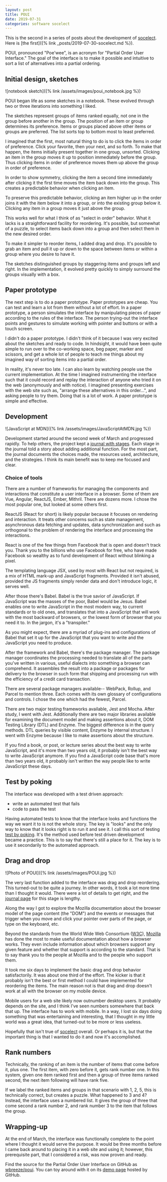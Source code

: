 ```yaml
---
layout: post
title: POUI
date: 2019-07-31
categories: software socelect
---
```


This is the second in a series of posts about the development of
[socelect](https://socelect.org). Here is
[the first]({% link _posts/2019-07-30-socelect.md %}).

POUI, pronounced "Poe'wee", is an acronym for "Partial Order User Interface."
The goal of the interface is to make it possible and intuitive to sort
a list of alternatives into a partial ordering.

## Initial design, sketches

![notebook sketch]({% link /assets/images/poui_notebook.jpg %})

POUI began life as some sketches in a notebook. These evolved through
two or three iterations into something I liked.

The sketches represent groups of items ranked equally, not one in the
group before another in the group. The position of an item or group
determines its preference. Items or groups placed above other items
or groups are preferred. The list sorts top to bottom most to least preferred.

I imagined that the first, most natural thing to do is to click
the items in order of preference. Click your favorite, then your next, and
so forth. To make that happen, the items initially present together in one
group, unsorted.
Clicking an item in the group moves it up to position immediately 
before the group.
Thus clicking items in order of preference moves them up above the group
in order of preference.

In order to show symmetry, clicking the item a second time immediately
after clicking it the first time moves the item back down
into the group. This creates a predictable behavior when clicking an item.

To preserve this predictable behavior, clicking an item higher up in the
order joins it with the item below it into a group, or into the existing group
below it. Clicking any item in a group moves it just above the group.

This works well for what I think of as "select in order" behavior.
What it lacks is a straightforward facility for reordering. It's possible,
but somewhat of a puzzle, to select items back down into a group and then
select them in the new desired order.

To make it simpler to reorder items, I added drag and drop. It's possible
to grab an item and pull it up or down to the space between items or within
a group where you desire to have it.

The sketches distinguished groups by staggering items and groups left
and right. In the implementation, it evolved pretty quickly to simply
surround the groups visually with a box.

## Paper prototype

The next step is to do a paper prototype. Paper prototypes are cheap.
You can test and learn a lot from them without a lot of effort.
In a paper prototype, a person simulates the interface by
manipulating pieces of paper according to the rules of the interface.
The person trying-out the interface points and gestures to simulate
working with pointer and buttons or with a touch screen.

I didn't do a paper prototype. I didn't think of it because I was very
excited about the sketches and ready to code. In hindsight, it would have
been quite simple to run over to the co-working space, beg paper, marker
and scissors, and get a whole lot of people to teach me things about my
imagined way of sorting items into a partial order.

In reality, it's never too late. I can also learn by watching people
use the current implementation. At the time I imagined instrumenting
the interface such that it could record and replay the interaction of
anyone who tried it on the web (anonymously and with notice).
I imagined presenting exercises with the web site such as, "arrange
these alternatives in this order...", and asking people to try them.
Doing that is a lot of work. A paper prototype is simple and effective.

## Development

![JavaScript at MDN]({% link /assets/images/JavaScriptAtMDN.jpg %})

Development started around the second week of March and progressed rapidly.
To help others, the project kept a
[journal with
stages](https://github.com/wbreeze/poui/blob/master/docs/Etapa01.md).
Each stage in the journal told a story about adding additional function.
For the most part, the journal documents the choices made, the resources
used, architecture, and the strategies. I think its main benefit was
to keep me focused and clear.

### Choice of tools

There are a number of frameworks for managing the components and interactions
that constitute a user interface in a browser. Some of them are Vue, Angular,
ReactJS, Ember, Mithril. There are dozens more. I chose the most popular one,
but looked at some others first.

ReactJS (React for short) is likely popular because it focuses
on rendering and interaction. It treats other concerns such as state management,
asynchronous data fetching and updates, data synchronization and such
as orthogonal to the problem of rendering the interface and processing the
interactions.

React is one of the few things from Facebook that is open and doesn't
track you. Thank you to the billions who use Facebook for free, who have made
Facebook so wealthy as to fund development of React without blinking
a pixel.

The templating language JSX, used by most with React but not required,
is a mix of HTML mark-up and JavaScript fragments. Provided it isn't abused,
provided the JS fragments simply render data and don't introduce logic,
it serves well.

After those there's Babel. Babel is the true savior of JavaScript.
If JavaScript was the masses of the poor, Babel would be Jesus.
Babel enables one to write JavaScript in the most modern way, to current
standards or to old ones, and translates that into a JavaScript that
will work with the most backward of browsers, or the lowest form of
browser that you need it to. In the jargon, it's a "transpiler."

As you might expect, there are a myriad of plug-ins and configurations of
Babel that set it up for the JavaScript that you want to write and the
JavaScript you need to produce.

After the framework and Babel, there's the package manager.
The package manager coordinates
the processing needed to translate all of the parts you've written in various,
useful dialects into something a browser can comprehend. It assembles the
result into a package or packages for delivery to the browser in such form
that shipping and processing run with the efficiency of a credit card
transaction.

There are several package managers available-- WebPack, Rollup, and Parcel to
mention three. Each comes with its own glossary of configurations and controls.
I chose the one which had the fewest, Parcel.

There are two major testing frameworks available, Jest and Mocha.
After study, I went with Jest. Additionally there are two major
libraries available for examining the document model and making assertions
about it, DOM Testing Library (DTL) and Enzyme. The biggest difference
is in the query methods. DTL queries by visible content, Enzyme by
internal structure. I went with Enzyme because I like to make assertions
about the structure.

If you find a book, or post, or lecture series about the best way
to write JavaScript, and it's more than two years old, it probably isn't
the best way to write JavaScript anymore.
If you find a JavaScript code base that's more than two years old,
it probably isn't written the way people like to write JavaScript these days.

## Test by poking

The interface was developed with a test driven approach:

- write an automated test that fails
- code to pass the test

Having automated tests to know that the interface looks and functions
the way we want it to is not the whole story. The key is "looks" and
the only way to know that it looks right is to run it and see it.
I call this sort of testing
[test by
poking](https://github.com/wbreeze/poui/blob/master/docs/Etapa05.md#test-by-poking).
It's the method used before test driven development became a practice.
This is to say that there's still a place for it. The key is to use it
secondarily to the automated approach.

## Drag and drop

![Photo of POUI]({% link /assets/images/POUI.jpg %})

The very last function added to the interface was drag and drop reordering.
This turned-out to be quite a journey. In other words, it took a lot more
time than I thought it would. There were a lot of details to get right,
and the
[journal
page](https://github.com/wbreeze/poui/blob/master/docs/Etapa07.md)
for this stage is lengthy.

Along the way I got to explore the Mozilla documentation about the browser
model of the page content (the "DOM") and the events or messages that trigger
when you move and click your pointer over parts of the page, or type on the
keyboard, etc.

Beyond the standards from the World Wide Web
Consortium ([W3C](https://www.w3.org/)),
[Mozilla](https://developer.mozilla.org/)
has done the most to make useful documentation about
how a browser works. They even include information about which browsers
support any given feature and whether that support is according to the standard.
That is to say thank you to the people at Mozilla and to the people who support
them.

It took me six days to implement the basic drag and drop behavior
satisfactorily. It was about one third of the effort.
The kicker is that it probably isn't the best or first
method I could have implemented for reordering the items. The main reason
not is that drag and drop doesn't work at all with the browser on my
mobile device.

Mobile users for a web site likely now outnumber desktop users.
It probably depends on the site, and I think I've seen numbers somewhere
that back that up. The interface has to work with mobile.
In a way, I lost six days doing something that was entertaining and
interesting, that I thought in my little world was a great idea,
that turned-out to be more or less useless.

Hopefully that isn't true of [socelect](https://socelect.org/) overall.
Or perhaps it is,
but that the important thing is that I wanted to do it and now it's
accomplished.

## Rank numbers

Technically, the ranking of an item is the number of items that come before
it, plus one. The first item, with zero before it, gets rank number one.
In this system, given one item ranked first and then a group of three items
ranked second, the next item following will have rank five.

If we label the ranked items and groups in that scenario with 1, 2, 5,
this is technically correct, but creates a puzzle.
What happened to 3 and 4? Instead, the interface uses a
numbered list. It gives the group of three that come second a rank number
2, and rank number 3 to the item that follows the group.

## Wrapping-up

At the end of March, the interface was functionally complete
to the point where I thought
it would serve the purpose. It would be three
months before I came back around to placing it in a web site and
using it; however, this prerequisite part, that I considered a risk,
was now proven and ready.

Find the source for the Partial Order User Interface on GitHub as
[wbreeze/poui](https://github.com/wbreeze/poui).
You can toy around with it on its
[demo page](https://wbreeze.github.io/poui/) hosted by GitHub.
